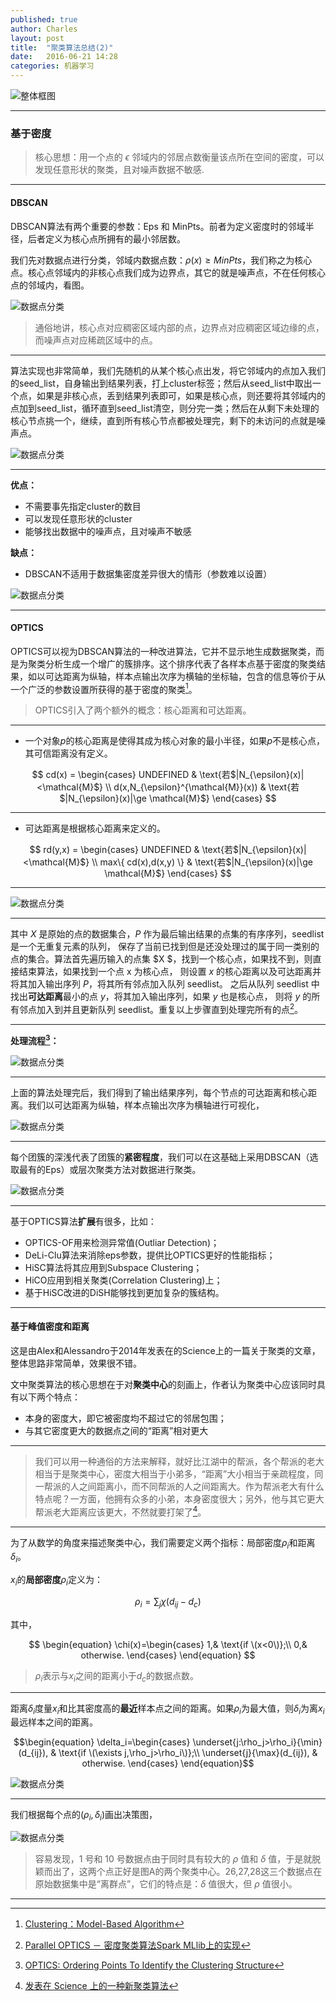 ```yaml
---
published: true
author: Charles
layout: post
title:  "聚类算法总结(2)"
date:   2016-06-21 14:28
categories: 机器学习
---
```


![整体框图][1]

---

### 基于密度

> 核心思想：用一个点的 $\epsilon$ 邻域内的邻居点数衡量该点所在空间的密度，可以发现任意形状的聚类，且对噪声数据不敏感.

---

#### DBSCAN

DBSCAN算法有两个重要的参数：Eps 和 MinPts。前者为定义密度时的邻域半径，后者定义为核心点所拥有的最小邻居数。

我们先对数据点进行分类，邻域内数据点数：$\rho(x) \ge MinPts$，我们称之为核心点。核心点邻域内的非核心点我们成为边界点，其它的就是噪声点，不在任何核心点的邻域内，看图。

![数据点分类][2]

> 通俗地讲，核心点对应稠密区域内部的点，边界点对应稠密区域边缘的点，而噪声点对应稀疏区域中的点。

---

算法实现也非常简单，我们先随机的从某个核心点出发，将它邻域内的点加入我们的seed_list，自身输出到结果列表，打上cluster标签；然后从seed_list中取出一个点，如果是非核心点，丢到结果列表即可，如果是核心点，则还要将其邻域内的点加到seed_list，循环直到seed_list清空，则分完一类；然后在从剩下未处理的核心节点挑一个，继续，直到所有核心节点都被处理完，剩下的未访问的点就是噪声点。

![数据点分类][3]

---

**优点：**

- 不需要事先指定cluster的数目
- 可以发现任意形状的cluster
- 能够找出数据中的噪声点，且对噪声不敏感

**缺点：**

- DBSCAN不适用于数据集密度差异很大的情形（参数难以设置）

![数据点分类][4]

---

#### OPTICS

OPTICS可以视为DBSCAN算法的一种改进算法，它并不显示地生成数据聚类，而是为聚类分析生成一个增广的簇排序。这个排序代表了各样本点基于密度的聚类结果，如以可达距离为纵轴，样本点输出次序为横轴的坐标轴，包含的信息等价于从一个广泛的参数设置所获得的基于密度的聚类[^1]。

> OPTICS引入了两个额外的概念：核心距离和可达距离。

---

- 一个对象$p$的核心距离是使得其成为核心对象的最小半径，如果$p$不是核心点，其可信距离没有定义。

$$
cd(x) =
\begin{cases}
UNDEFINED   &  \text{若$|N_{\epsilon}(x)|<\mathcal{M}$} \\
d(x,N_{\epsilon}^{\mathcal{M}}(x)) &  \text{若$|N_{\epsilon}(x)|\ge \mathcal{M}$}
\end{cases}
$$

---

- 可达距离是根据核心距离来定义的。

$$
rd(y,x) =
\begin{cases}
UNDEFINED   &  \text{若$|N_{\epsilon}(x)|<\mathcal{M}$} \\
max\{ cd(x),d(x,y) \} &  \text{若$|N_{\epsilon}(x)|\ge \mathcal{M}$}
\end{cases}
$$

---

![数据点分类][5]

---

其中 $X$ 是原始的点的数据集合，$P$ 作为最后输出结果的点集的有序序列，seedlist 是一个无重复元素的队列， 保存了当前已找到但是还没处理过的属于同一类别的点的集合。算法首先遍历输入的点集 $X $，找到一个核心点，如果找不到，则直接结束算法，如果找到一个点 x 为核心点， 则设置 $x$ 的核心距离以及可达距离并将其加入输出序列 $P$，将其所有邻点加入队列 seedlist。 之后从队列 seedlist 中找出**可达距离**最小的点 $y$，将其加入输出序列，如果 $y$ 也是核心点， 则将 $y$ 的所有邻点加入到并且更新队列 seedlist。重复以上步骤直到处理完所有的点[^2]。

---

**处理流程[^3]：**

![数据点分类][7]

---

上面的算法处理完后，我们得到了输出结果序列，每个节点的可达距离和核心距离。我们以可达距离为纵轴，样本点输出次序为横轴进行可视化，

![数据点分类][6]

---

每个团簇的深浅代表了团簇的**紧密程度**，我们可以在这基础上采用DBSCAN（选取最有的Eps）或层次聚类方法对数据进行聚类。

![数据点分类][8]

---

基于OPTICS算法**扩展**有很多，比如：

- OPTICS-OF用来检测异常值(Outliar Detection)；
- DeLi-Clu算法来消除eps参数，提供比OPTICS更好的性能指标；
- HiSC算法将其应用到Subspace Clustering；
- HiCO应用到相关聚类(Correlation Clustering)上；
- 基于HiSC改进的DiSH能够找到更加复杂的簇结构。

---

#### 基于峰值密度和距离

这是由Alex和Alessandro于2014年发表在的Science上的一篇关于聚类的文章，整体思路非常简单，效果很不错。

文中聚类算法的核心思想在于对**聚类中心**的刻画上，作者认为聚类中心应该同时具有以下两个特点：

- 本身的密度大，即它被密度均不超过它的邻居包围；
- 与其它密度更大的数据点之间的“距离”相对更大

---

> 我们可以用一种通俗的方法来解释，就好比江湖中的帮派，各个帮派的老大相当于是聚类中心，密度大相当于小弟多，“距离”大小相当于亲疏程度，同一帮派的人之间距离小，而不同帮派的人之间距离大。作为帮派老大有什么特点呢？一方面，他拥有众多的小弟，本身密度很大；另外，他与其它更大帮派老大距离应该更大，不然就要打架了[^4]。

---

为了从数学的角度来描述聚类中心，我们需要定义两个指标：局部密度$\rho_i$和距离$\delta_i$。

$x_i$的**局部密度**$\rho_i$定义为：

$$
\rho_i = \sum_j \chi(d_{ij} - d_c)
$$

其中，

$$
\begin{equation} \chi(x)=\begin{cases} 1,& \text{if \(x<0\)};\\ 0,& otherwise. \end{cases} \end{equation}
$$

> $\rho_i$表示与$x_i$之间的距离小于$d_c$的数据点数。

---

距离$\delta_i$度量$x_i$和比其密度高的**最近**样本点之间的距离。如果$\rho_i$为最大值，则$\delta_i$为离$x_i$最远样本之间的距离。

$$\begin{equation} \delta_i=\begin{cases} \underset{j:\rho_j>\rho_i}{\min}(d_{ij}), & \text{if \(\exists j,\rho_j>\rho_i\)};\\ \underset{j}{\max}(d_{ij}), & otherwise. \end{cases} \end{equation}$$

![数据点分类][9]

---

我们根据每个点的$(\rho_i,\delta_i)$画出决策图，

![数据点分类][10]

> 容易发现，1 号和 10 号数据点由于同时具有较大的 $\rho$ 值和 $\delta$ 值，于是就脱颖而出了，这两个点正好是图A的两个聚类中心。26,27,28这三个数据点在原始数据集中是“离群点”，它们的特点是：$\delta$ 值很大，但 $\rho$ 值很小。

---

[1]:http://7xjbdi.com1.z0.glb.clouddn.com/%E8%81%9A%E7%B1%BB%E7%AE%97%E6%B3%95.png
[2]:http://7xjbdi.com1.z0.glb.clouddn.com/2000px-DBSCAN.svg.png?imageView2/2/w/400
[3]:http://7xjbdi.com1.z0.glb.clouddn.com/dbscan-example.png?imageView2/2/w/400
[4]:http://7xjbdi.com1.z0.glb.clouddn.com/dbscan_drawback.gif
[5]:http://7xjbdi.com1.z0.glb.clouddn.com/optics_cd.png?imageView2/2/w/500
[6]:http://7xjbdi.com1.z0.glb.clouddn.com/OPTICS.svg.png
[7]:http://7xjbdi.com1.z0.glb.clouddn.com/optics_steps.png?imageView2/2/w/500
[8]:http://7xjbdi.com1.z0.glb.clouddn.com/optics_2.png?imageView2/2/w/500
[9]:http://7xjbdi.com1.z0.glb.clouddn.com/peak_cluster.png?imageView2/2/w/350
[10]:http://7xjbdi.com1.z0.glb.clouddn.com/peaks_cluster2.png?imageView2/2/w/500


[^1]: [Clustering：Model-Based Algorithm](http://isilic.iteye.com/blog/1829011)
[^2]: [Parallel OPTICS － 密度聚类算法Spark MLlib上的实现](http://www.hansight.com/blog-Parallel-OPTICS.html)
[^3]: [OPTICS: Ordering Points To Identify the Clustering Structure](http://www.crest.iu.edu/~chemuell/projects/presentations/optics-v1.pdf)
[^4]: [发表在 Science 上的一种新聚类算法](http://blog.csdn.net/itplus/article/details/38926837)
